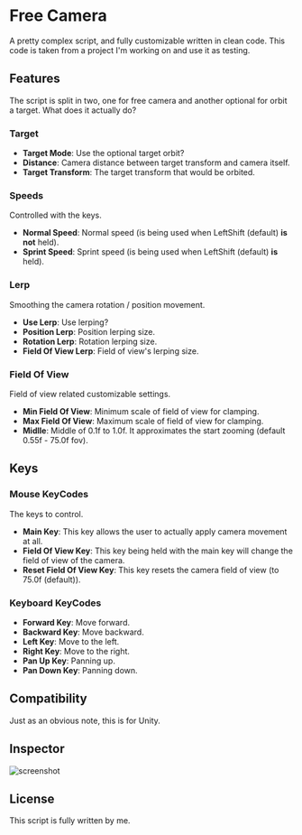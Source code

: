 # Free Camera
A pretty complex script, and fully customizable written in clean code.
This code is taken from a project I'm working on and use it as testing.

Features
--------
The script is split in two, one for free camera and another optional for orbit a target.
What does it actually do?

### Target

- **Target Mode**: Use the optional target orbit?
- **Distance**: Camera distance between target transform and camera itself.
- **Target Transform**: The target transform that would be orbited.

### Speeds
Controlled with the keys.

- **Normal Speed**: Normal speed (is being used when LeftShift (default) **is not** held).
- **Sprint Speed**: Sprint speed (is being used when LeftShift (default) **is** held).

### Lerp
Smoothing the camera rotation / position movement.

- **Use Lerp**: Use lerping?
- **Position Lerp**: Position lerping size.
- **Rotation Lerp**: Rotation lerping size.
- **Field Of View Lerp**: Field of view's lerping size.

### Field Of View
Field of view related customizable settings.

- **Min Field Of View**: Minimum scale of field of view for clamping.
- **Max Field Of View**: Maximum scale of field of view for clamping.
- **Midlle**: Middle of 0.1f to 1.0f. It approximates the start zooming (default 0.55f - 75.0f fov).

Keys
----
### Mouse KeyCodes
The keys to control.

- **Main Key**: This key allows the user to actually apply camera movement at all.
- **Field Of View Key**: This key being held with the main key will change the field of view of the camera.
- **Reset Field Of View Key**: This key resets the camera field of view (to 75.0f (default)).

### Keyboard KeyCodes

- **Forward Key**: Move forward.
- **Backward Key**: Move backward.
- **Left Key**: Move to the left.
- **Right Key**: Move to the right.
- **Pan Up Key**: Panning up.
- **Pan Down Key**: Panning down.

Compatibility
-------------
Just as an obvious note, this is for Unity.

Inspector
---------
![screenshot](http://i.imgur.com/aqiBytP.png)

License
-------
This script is fully written by me.
